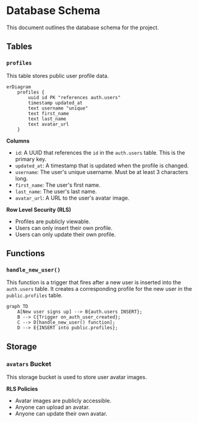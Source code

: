 # Database Schema

This document outlines the database schema for the project.

## Tables

### `profiles`

This table stores public user profile data.

```mermaid
erDiagram
    profiles {
        uuid id PK "references auth.users"
        timestamp updated_at
        text username "unique"
        text first_name
        text last_name
        text avatar_url
    }
```

**Columns**

*   `id`: A UUID that references the `id` in the `auth.users` table. This is the primary key.
*   `updated_at`: A timestamp that is updated when the profile is changed.
*   `username`: The user's unique username. Must be at least 3 characters long.
*   `first_name`: The user's first name.
*   `last_name`: The user's last name.
*   `avatar_url`: A URL to the user's avatar image.

**Row Level Security (RLS)**

*   Profiles are publicly viewable.
*   Users can only insert their own profile.
*   Users can only update their own profile.

## Functions

### `handle_new_user()`

This function is a trigger that fires after a new user is inserted into the `auth.users` table. It creates a corresponding profile for the new user in the `public.profiles` table.

```mermaid
graph TD
    A[New user signs up] --> B{auth.users INSERT};
    B --> C{Trigger on_auth_user_created};
    C --> D[handle_new_user() function];
    D --> E{INSERT into public.profiles};
```

## Storage

### `avatars` Bucket

This storage bucket is used to store user avatar images.

**RLS Policies**

*   Avatar images are publicly accessible.
*   Anyone can upload an avatar.
*   Anyone can update their own avatar.
